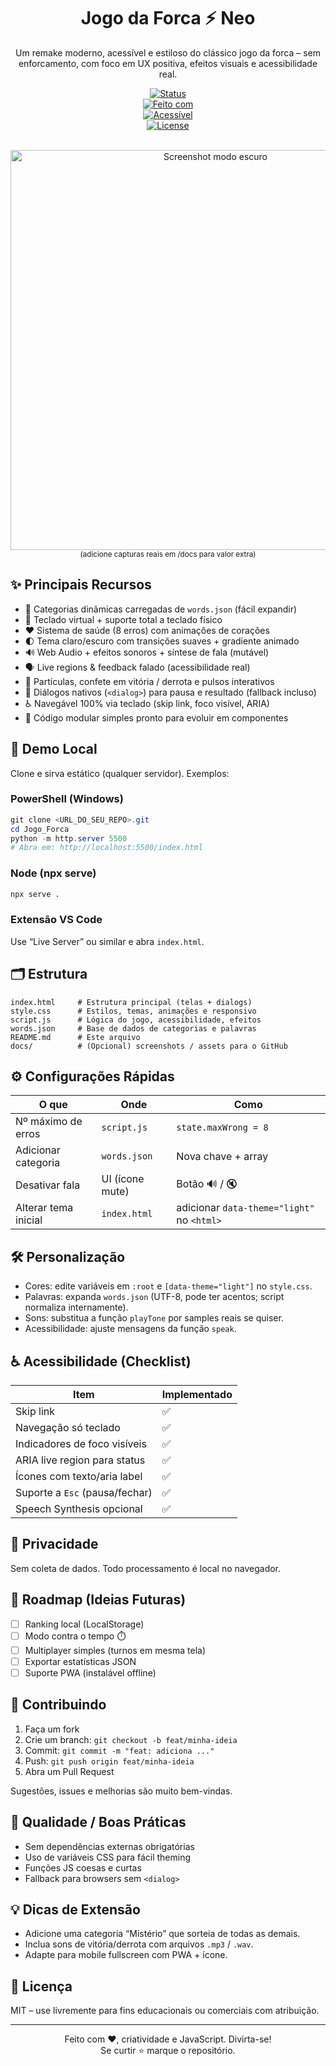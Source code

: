 <div align="center">

# Jogo da Forca ⚡ Neo

Um remake moderno, acessível e estiloso do clássico jogo da forca – sem enforcamento, com foco em UX positiva, efeitos visuais e acessibilidade real.

[![Status](https://img.shields.io/badge/status-active-success?style=flat-square)](#)  
[![Feito com](https://img.shields.io/badge/feito_com-HTML5%20|%20CSS3%20|%20JS-blue?style=flat-square)](#)  
[![Acessível](https://img.shields.io/badge/acessibilidade-WAI--ARIA-green?style=flat-square)](#)  
[![License](https://img.shields.io/badge/license-MIT-lightgrey?style=flat-square)](#licenca)

<br>

<img src="docs/screenshot-dark.png" alt="Screenshot modo escuro" width="640" />
<br>
<sub>(adicione capturas reais em /docs para valor extra)</sub>

</div>

## ✨ Principais Recursos

- 🎯 Categorias dinâmicas carregadas de `words.json` (fácil expandir)
- 🎹 Teclado virtual + suporte total a teclado físico
- ❤️ Sistema de saúde (8 erros) com animações de corações
- 🌓 Tema claro/escuro com transições suaves + gradiente animado
- 🔊 Web Audio + efeitos sonoros + síntese de fala (mutável)
- 🗣️ Live regions & feedback falado (acessibilidade real)
- 🎉 Partículas, confete em vitória / derrota e pulsos interativos
- 🧩 Diálogos nativos (`<dialog>`) para pausa e resultado (fallback incluso)
- ♿ Navegável 100% via teclado (skip link, foco visível, ARIA)
- 🧪 Código modular simples pronto para evoluir em componentes

## 🚀 Demo Local
Clone e sirva estático (qualquer servidor). Exemplos:

### PowerShell (Windows)
```powershell
git clone <URL_DO_SEU_REPO>.git
cd Jogo_Forca
python -m http.server 5500
# Abra em: http://localhost:5500/index.html
```

### Node (npx serve)
```bash
npx serve .
```

### Extensão VS Code
Use “Live Server” ou similar e abra `index.html`.

## 🗂️ Estrutura
```
index.html     # Estrutura principal (telas + dialogs)
style.css      # Estilos, temas, animações e responsivo
script.js      # Lógica do jogo, acessibilidade, efeitos
words.json     # Base de dados de categorias e palavras
README.md      # Este arquivo
docs/          # (Opcional) screenshots / assets para o GitHub
```

## ⚙️ Configurações Rápidas
| O que | Onde | Como |
|-------|------|------|
| Nº máximo de erros | `script.js` | `state.maxWrong = 8` |
| Adicionar categoria | `words.json` | Nova chave + array |
| Desativar fala | UI (ícone mute) | Botão 🔊 / 🔇 |
| Alterar tema inicial | `index.html` | adicionar `data-theme="light"` no `<html>` |

## 🛠️ Personalização
- Cores: edite variáveis em `:root` e `[data-theme="light"]` no `style.css`.
- Palavras: expanda `words.json` (UTF-8, pode ter acentos; script normaliza internamente).
- Sons: substitua a função `playTone` por samples reais se quiser.
- Acessibilidade: ajuste mensagens da função `speak`.

## ♿ Acessibilidade (Checklist)
| Item | Implementado |
|------|--------------|
| Skip link | ✅ |
| Navegação só teclado | ✅ |
| Indicadores de foco visíveis | ✅ |
| ARIA live region para status | ✅ |
| Ícones com texto/aria label | ✅ |
| Suporte a `Esc` (pausa/fechar) | ✅ |
| Speech Synthesis opcional | ✅ |

## 🔐 Privacidade
Sem coleta de dados. Todo processamento é local no navegador.

## 🧭 Roadmap (Ideias Futuras)
- [ ] Ranking local (LocalStorage)
- [ ] Modo contra o tempo ⏱️
- [ ] Multiplayer simples (turnos em mesma tela)
- [ ] Exportar estatísticas JSON
- [ ] Suporte PWA (instalável offline)

## 🤝 Contribuindo
1. Faça um fork
2. Crie um branch: `git checkout -b feat/minha-ideia`
3. Commit: `git commit -m "feat: adiciona ..."`
4. Push: `git push origin feat/minha-ideia`
5. Abra um Pull Request

Sugestões, issues e melhorias são muito bem-vindas.

## 🧪 Qualidade / Boas Práticas
- Sem dependências externas obrigatórias
- Uso de variáveis CSS para fácil theming
- Funções JS coesas e curtas
- Fallback para browsers sem `<dialog>`

## 💡 Dicas de Extensão
- Adicione uma categoria “Mistério” que sorteia de todas as demais.
- Inclua sons de vitória/derrota com arquivos `.mp3` / `.wav`.
- Adapte para mobile fullscreen com PWA + ícone.

## 📜 Licença
MIT – use livremente para fins educacionais ou comerciais com atribuição.

---
<div align="center">
Feito com ❤️, criatividade e JavaScript. Divirta-se!<br>
Se curtir ⭐ marque o repositório.
</div>
